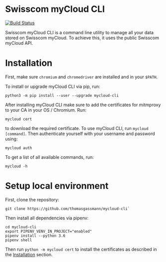 # Swisscom myCloud CLI

[![Build Status](https://dev.azure.com/thomasgassmann/mycloud-cli/_apis/build/status/thomasgassmann.mycloud-cli?branchName=master)](https://dev.azure.com/thomasgassmann/mycloud-cli/_build/latest?definitionId=4&branchName=master)

Swisscom myCloud CLI is a command line utility to manage all your data stored on Swisscom myCloud. To achieve this, it uses the public Swisscom myCloud API.

# Installation

First, make sure `chromium` and `chromedriver` are installed and in  your `$PATH`.

To install or upgrade myCloud CLI via pip, run:
```
python3 -m pip install --user --upgrade mycloud-cli
```

After installing myCloud CLI make sure to add the certificates for mitmproxy to your CA in your OS / Chromium. Run:
```
mycloud cert
```

to download the required certificate. 
To use myCloud CLI, run `mycloud [command]`.
Then authenticate yourself with your username and password using:
```
mycloud auth
```

To get a list of all available commands, run:
```
mycloud -h
```

# Setup local environment
First, clone the repository:
```
git clone https://github.com/thomasgassmann/mycloud-cli`
```

Then install all dependencies via pipenv:
```
cd mycloud-cli
export PIPENV_VENV_IN_PROJECT="enabled"
pipenv install --python 3.6
pipenv shell
```
Then run `python -m mycloud cert` to install the certificates as described in the [Installation](#Installation) section.
